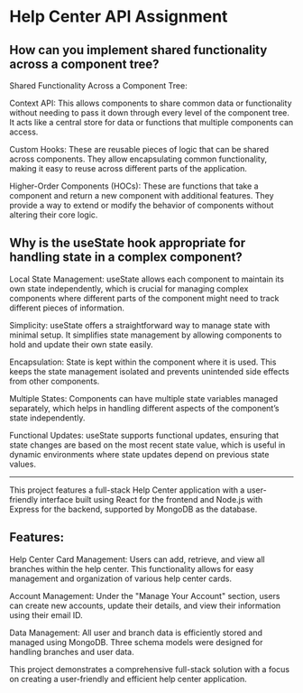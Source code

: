 # Help Center API Assignment

## How can you implement shared functionality across a component tree?
Shared Functionality Across a Component Tree:

Context API: This allows components to share common data or functionality without needing to pass it down through every level of the component tree. It acts like a central store for data or functions that multiple components can access.

Custom Hooks: These are reusable pieces of logic that can be shared across components. They allow encapsulating common functionality, making it easy to reuse across different parts of the application.

Higher-Order Components (HOCs): These are functions that take a component and return a new component with additional features. They provide a way to extend or modify the behavior of components without altering their core logic.

## Why is the useState hook appropriate for handling state in a complex component?

Local State Management: useState allows each component to maintain its own state independently, which is crucial for managing complex components where different parts of the component might need to track different pieces of information.

Simplicity: useState offers a straightforward way to manage state with minimal setup. It simplifies state management by allowing components to hold and update their own state easily.

Encapsulation: State is kept within the component where it is used. This keeps the state management isolated and prevents unintended side effects from other components.

Multiple States: Components can have multiple state variables managed separately, which helps in handling different aspects of the component’s state independently.

Functional Updates: useState supports functional updates, ensuring that state changes are based on the most recent state value, which is useful in dynamic environments where state updates depend on previous state values.

----------------------------------------------------------------------------------------------------------------------------------------------------------------------------------------------------------------------------

This project features a full-stack Help Center application with a user-friendly interface built using React for the frontend and Node.js with Express for the backend, supported by MongoDB as the database.

## Features:

Help Center Card Management: Users can add, retrieve, and view all branches within the help center. This functionality allows for easy management and organization of various help center cards.

Account Management: Under the "Manage Your Account" section, users can create new accounts, update their details, and view their information using their email ID.

Data Management: All user and branch data is efficiently stored and managed using MongoDB. Three schema models were designed for handling branches and user data.

This project demonstrates a comprehensive full-stack solution with a focus on creating a user-friendly and efficient help center application.
